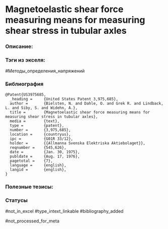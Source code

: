 # Magnetoelastic shear force measuring means for measuring shear stress in tubular axles

### Описание:

### Тэги из экселя:
#Методы_определения_напряжений 

### Библиография
```
@Patent{US3975685,
  _heading =     {United States Patent 3,975,685},
  author =       {Bielsten, N. and Dahle, O. and Grek R. and Lindback, L. and Siby, S. and Widehn, A.},
  title =        {Magnetoelastic shear force measuring means for measuring shear stress in tubular axles},
  media =        {text},
  type =         {patent},
  number =       {3,975,685},
  location =     {countryus},
  ipc =          {G01R 33/12},
  holder =       {{Allmanna Svenska Elektriska Aktiebolaget}},
  reqnumber =    {545,626},
  date =         {Jan. 30, 1975},
  publdate =     {Aug. 17, 1976},
  pagetotal =    {7},
  language =     {english},
  langid =       {english},
}
```

### Полезные тезисы:

### Статусы
#not_in_excel 
#type_intext_linkable
#bibliography_added

#not_processed_for_meta

